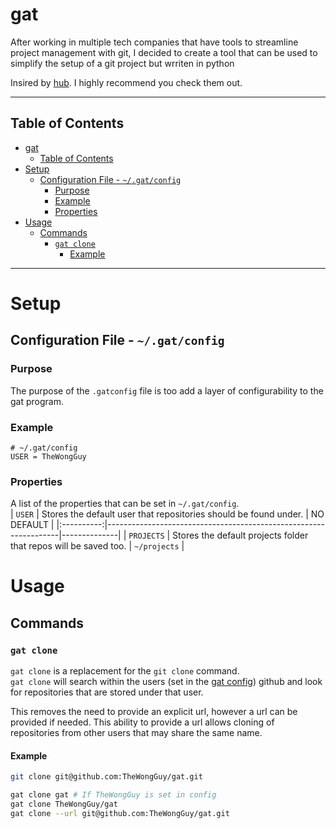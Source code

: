 # gat
After working in multiple tech companies that have tools to streamline project management with git,
I decided to create a tool that can be used to simplify the setup of a git project but wrriten in python

Insired by [hub](https://github.com/github/hub). I highly recommend you check them out.

---
## Table of Contents
- [gat](#gat)
  - [Table of Contents](#table-of-contents)
- [Setup](#setup)
  - [Configuration File - `~/.gat/config`](#configuration-file---gatconfig)
    - [Purpose](#purpose)
    - [Example](#example)
    - [Properties](#properties)
- [Usage](#usage)
  - [Commands](#commands)
    - [`gat clone`](#gat-clone)
      - [Example](#example-1)
---
# Setup  
## Configuration File - `~/.gat/config`  
### Purpose  
The purpose of the `.gatconfig` file is too add a layer of configurability to the gat program.
### Example
```
# ~/.gat/config
USER = TheWongGuy
```
### Properties
A list of the properties that can be set in `~/.gat/config`.  
|   `USER`   | Stores the default user that repositories should be found under. | NO DEFAULT   |
|:----------:|------------------------------------------------------------------|--------------|
| `PROJECTS` | Stores the default projects folder that repos will be saved too. | `~/projects` |

# Usage
## Commands
### `gat clone`
`gat clone` is a replacement for the `git clone` command.  
`gat clone` will search within the users (set in the [gat config](#configuration-file---gatconfig)) github and look for repositories that are stored under that user.

This removes the need to provide an explicit url, however a url can be provided if needed. This ability to provide a url allows cloning of repositories from other users that may share the same name.

#### Example
```bash
git clone git@github.com:TheWongGuy/gat.git

gat clone gat # If TheWongGuy is set in config
gat clone TheWongGuy/gat
gat clone --url git@github.com:TheWongGuy/gat.git
```
